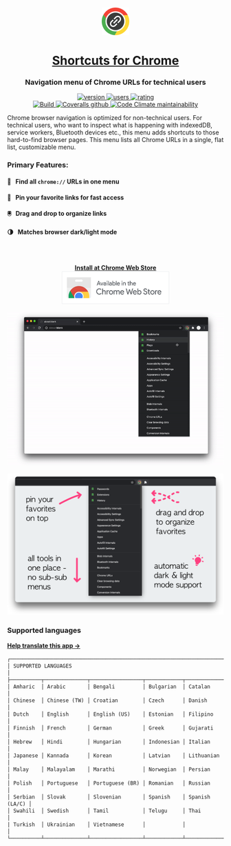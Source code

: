 <p align="center">
  <a href="https://chrome.google.com/webstore/detail/jnmekaomnicdcpgdndekkmojfomifjal">
    <img alt="Shortcuts for Chrome" src="https://raw.githubusercontent.com/MobileFirstLLC/shortcuts-for-chrome/main/assets/img/128x128.png" width="64" />
  </a>
</p>
<h1 align="center">
  <a href="https://chrome.google.com/webstore/detail/jnmekaomnicdcpgdndekkmojfomifjal">Shortcuts for Chrome</a>
</h1>

<h3 align="center">Navigation menu of Chrome URLs for technical users</h3>

<p align="center">
<a href="https://chrome.google.com/webstore/detail/jnmekaomnicdcpgdndekkmojfomifjal">
<img src="https://img.shields.io/chrome-web-store/v/jnmekaomnicdcpgdndekkmojfomifjal?label=latest%20release&color=2196F3&style=flat" alt="version"/>
</a> 
<a href="https://chrome.google.com/webstore/detail/jnmekaomnicdcpgdndekkmojfomifjal">
<img src="https://img.shields.io/chrome-web-store/users/jnmekaomnicdcpgdndekkmojfomifjal?style=flat" alt="users">
</a> 
<a href="https://chrome.google.com/webstore/detail/jnmekaomnicdcpgdndekkmojfomifjal">
<img src="https://img.shields.io/chrome-web-store/stars/jnmekaomnicdcpgdndekkmojfomifjal?style=flat" alt="rating" />
</a>
<br/>
<a href="https://github.com/MobileFirstLLC/shortcuts-for-chrome/actions/workflows/test.yml">
<img alt="Build" src="https://github.com/MobileFirstLLC/shortcuts-for-chrome/actions/workflows/test.yml/badge.svg">
</a>
<a href="https://coveralls.io/github/MobileFirstLLC/shortcuts-for-chrome">
<img alt="Coveralls github" src="https://img.shields.io/coveralls/github/MobileFirstLLC/shortcuts-for-chrome?style=flat">
</a>
<a href="https://codeclimate.com/github/MobileFirstLLC/shortcuts-for-chrome/maintainability">
<img alt="Code Climate maintainability" src="https://img.shields.io/codeclimate/maintainability/MobileFirstLLC/shortcuts-for-chrome?style=flat">
</a>
</p>

Chrome browser navigation is optimized for non-technical users. For technical users, who want to inspect what is happening with indexedDB, service workers, Bluetooth devices etc., this menu adds shortcuts to those hard-to-find browser pages. This menu lists all Chrome URLs in a single, flat list, customizable menu.

### Primary Features:

#### 💯 &nbsp; Find all `chrome://` URLs in one menu

#### 📍 &nbsp; Pin your favorite links for fast access

#### 🖲️ &nbsp; Drag and drop to organize links

#### 🌗 &nbsp; Matches browser dark/light mode

<br/><br/>

<p align="center">
<strong><a href="https://chrome.google.com/webstore/detail/jnmekaomnicdcpgdndekkmojfomifjal">Install at Chrome Web Store</a></strong>
<br/>
<a href="https://chrome.google.com/webstore/detail/jnmekaomnicdcpgdndekkmojfomifjal">
   <img alt="install at chrome web store" width="250" 
   src="https://raw.githubusercontent.com/MobileFirstLLC/shortcuts-for-chrome/main/assets/badge.png"/>
</a>
</p>

<p align="center">
<img width="700" class="feature" src='https://raw.githubusercontent.com/MobileFirstLLC/shortcuts-for-chrome/main/assets/preview.gif' />
</p>

<p align="center">
<img width="650" class="feature" src='https://raw.githubusercontent.com/MobileFirstLLC/shortcuts-for-chrome/main/assets/screenshot.png' />
</p>

### Supported languages

**[Help translate this app &rarr;](https://poeditor.com/join/project?hash=c2ihN8duR2)**

```
┌─────────────────────────────────────────────────────────────────────────┐
│ SUPPORTED LANGUAGES                                                     │
├──────────┬──────────────┬─────────────────┬────────────┬────────────────┤
│ Amharic  │ Arabic       │ Bengali         │ Bulgarian  │ Catalan        │ 
│ Chinese  │ Chinese (TW) │ Croatian        │ Czech      │ Danish         │
│ Dutch    │ English      │ English (US)    │ Estonian   │ Filipino       │
│ Finnish  │ French       │ German          │ Greek      │ Gujarati       │
│ Hebrew   │ Hindi        │ Hungarian       │ Indonesian │ Italian        │
│ Japanese │ Kannada      │ Korean          │ Latvian    │ Lithuanian     │
│ Malay    │ Malayalam    │ Marathi         │ Norwegian  │ Persian        │
│ Polish   │ Portuguese   │ Portuguese (BR) │ Romanian   │ Russian        │
│ Serbian  │ Slovak       │ Slovenian       │ Spanish    │ Spanish (LA/C) │
│ Swahili  │ Swedish      │ Tamil           │ Telugu     │ Thai           │
| Turkish  │ Ukrainian    │ Vietnamese      │            │                │
└──────────┴──────────────┴─────────────────┴────────────┴────────────────┘
```
